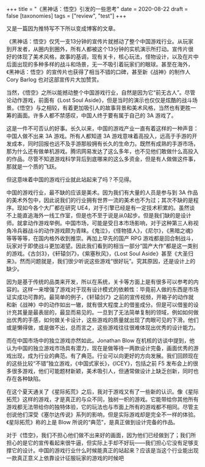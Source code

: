 +++
title = "《黑神话：悟空》引发的一些思考"
date = 2020-08-22
draft = false
[taxonomies]
tags = ["review", "test"]
+++

又是一篇因为推特写不下所以变成博客的文章。

《黑神话：悟空》仅凭一支13分钟的宣传片就撼动了整个中国游戏行业。从玩家到开发者，从圈内到圈外，所有人都被这个13分钟的实机演示所打动。宣传片很好的体现了美术风格，故事的基调，现有关卡，核心玩法，怪物设计，以及在片中后面出现的多种多样的战斗和场景，无一不吸引着玩家们的眼球。甚至在海外，《黑神话：悟空》的宣传片也获得了相当不错的口碑，甚至新《战神》的制作人 Cory Barlog 也对这部宣传片大加赞赏。

当然，《悟空》之所以能撼动整个中国游戏行业，自然是因为它“前无古人”。尽管论动作游戏，前面有《Lost Soul Aside》，但是当时的演示也仅仅是炫酷的战斗场景。《悟空》与之相较，有着更加吸引人的故事背景和美术风格，当然也有更胜一筹的画面。许多人都不禁感叹，中国人终于要有属于自己的 3A 游戏了。

这是一件不可否认的好事。长久以来，中国的游戏产业一直有着这样的一种声音：中国人做不出来 3A 游戏。所有人都知道 3A 游戏意味着高投入，远高于手游的开发成本，同时回报也远不及手游那般拥有长久的生命力。既然有成熟的手游市场，那为什么还有做单机游戏。腾讯网易发达了这么多年，也不见他们敢做什么高投入的作品。尽管不知道游戏科学背后到底哪来的这么多资金，但是有人做做这件事，那就是一个质的飞跃。

但这意味着中国的游戏行业就此站起来了吗？不见得。

中国的游戏行业，最不缺的应该是美术。因为我们有大量的人员是参与到 3A 作品的美术外包中，因此说我们的行业拥有世界一流的美术也不为过；其次不缺的是程序。现如今各个大厂都在研究 UE4，对于引擎已经是有一定技术积累的。虽然谈不上能直追海外一线工作室，但是也不至于说是从0起步。但是我们缺的是设计师。就拿动作游戏举例。中国市场，可能是受日本市场影响，对于这种第三人称视角冷兵器战斗的动作游戏颇为青睐。《鬼泣》，《怪物猎人》，《尼尔》，《黑暗之魂》等等等等，在国内格外收到推崇。再加上早先的国产 RPG 游戏都是回合制战斗，玩家对于即使战斗更加渴望。因此我们看到的相当一部分“国产大作”都是这一类别的游戏。《古剑3》，《轩辕剑7》，《紫塞秋风》，《Lost Soul Aside》甚至《大圣归来》。然而问题就是，我们很少听说这些游戏“很好玩”。究其原因，还是设计上的缺少。

因为是基于传统的品类来开发，所以在系统，关卡等方面上是有很多可以参考的内容的。这样一来增强了游戏对于现有设计模式的依赖性：毕竟前人做的东西是市场证实成功可靠的。最简单的例子，《轩辕剑7》之前的宣传视频，开箱子的动作就和新《战神》中的动作如出一辙，就有很大程度上的借鉴成分。但是可以借鉴的设计充其量是最表层的，最显而易见的。一旦到了无法简单复制的领域，例如如何做出优秀的手感，如何做关卡设计，这些游戏的质量就出现了肉眼可见的下滑。他们或是懒得做，或是做不出，总而言之，这些游戏往往很难体现出优秀的设计能力。

而在中国市场中的独立游戏亦然如此。Jonathan Blow 在机核的访谈中提到，他认为中国的独立游戏市场具有潜力，现在是做等待一两款设计完备，画面优秀的游戏出现，成为行业的典范。有了典范。行业可以向更好的方向发展。我们回顾现在的这些比较“不错”独立游戏，《中国式家长》，《ICEY》，包括之前 F5 发布会上的很多很多游戏，他们可能题材新颖，美术吸引人，但通常做设计上缺乏创新，同时也存在各种缺陷。

在这个夏天通关了《星际拓荒》之后，我对于游戏又有了一些新的认识。像《星际拓荒》这样的游戏，才是真正的与众不同，独树一帜的游戏。它能带给你其他所有游戏都无法带给你的独特体验，它的玩法也与市面上所有的游戏都不相同。尽管主创说他们深受《塞尔达传说》系列的影响，但是实际游戏却是完全不一样的体验。《星际拓荒》称的上是 Blow 所说的“典范”，是真正做到设计完备的作品。

对于《悟空》，我们不担心他们做不出来好的画面，因为他们已经做到了；我们所担心的是它的宣传看起来很牛逼，但实际上手却不好玩——我们担心它没有足够支撑它的设计。中国的游戏行业什么时候能真正的站起来？应该是当这个行业能出现一款真正意义上依靠设计征服玩家的游戏的时候吧
